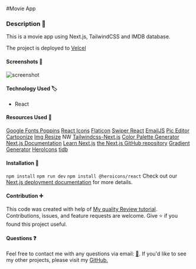#Movie App
### Description :page_with_curl:

This is a movie app using Next.js, TailwindCSS and IMDB database. 

The project is deployed to [Velcel](https://movie-upn22jxj9-marynapr.vercel.app/)

#### Screenshots :camera_flash:
![screenshot](./src/images/screenshot.png)

#### Technology Used :label: 

* React

#### Resources Used :wrench: 

[Google Fonts Poppins](https://fonts.google.com/?query=poppins)
[React Icons](https://react-icons.github.io/react-icons/)
[Flaticon](https://www.flaticon.com/)
[Swiper React](https://swiperjs.com/react)
[EmailJS](https://www.emailjs.com/)
[Pic Editor](https://www5.lunapic.com/editor/)
[Cartoonize](https://edit.cartoonize.net/)
[Img Resize](https://resizing.app/)
NW
[Tailwindcss-Next.js](https://tailwindcss.com/docs/guides/nextjs)
[Color Palette Generator](https://colors.muz.li/)
[Next.js Documentation](https://nextjs.org/docs)
[Learn Next.js](https://nextjs.org/learn)
[the Next.js GitHub repository](https://github.com/vercel/next.js/) 
[Gradient Generator](https://www.joshwcomeau.com/gradient-generator/)
[HeroIcons](https://heroicons.com/)
[tidb](https://www.themoviedb.org/?language=en-US)


#### Installation :electric_plug:

`npm install`
`npm run dev`
`npm install @heroicons/react`
Check out our [Next.js deployment documentation](https://nextjs.org/docs/deployment) for more details.


#### Contribution :heavy_plus_sign: 

This code was created with help of [My quality Review tutorial](https://www.youtube.com/watch?v=Jm0tFx3tiYg). Contributions, issues, and feature requests are welcome. Give :star: if you found this project useful. 

#### Questions :question: 
Feel free to contact me with any questions via email: [:e-mail:](pryadkamaryna@gmail.com).
If you'd like to see my other projects, please visit my [GitHub.](https://github.com/MarynaPR?tab=repositories)




